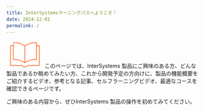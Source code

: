 ```yaml
---
title: InterSystemsラーニングパスへようこそ！
date: 2024-12-01
permalink: /
---
```


<img src="../assets/icons/learn.png" width="20%"/>このページでは、InterSystems 製品にご興味のある方、どんな製品であるか眺めてみたい方、これから開発予定の方向けに、製品の機能概要をご紹介するビデオ、参考となる記事、セルフラーニングビデオ、最適なコースを確認できるページです。

ご興味のある内容から、ぜひInterSystems 製品の操作を初めてみてください。

